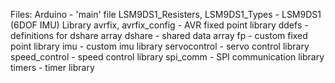 Files:
Arduino - 'main' file
LSM9DS1_Resisters, LSM9DS1_Types - LSM9DS1 (6DOF IMU) Library
avrfix, avrfix_config - AVR fixed point library
ddefs - definitions for dshare array
dshare - shared data array
fp - custom fixed point library
imu - custom imu library
servocontrol - servo control library
speed_control - speed control library
spi_comm - SPI communication library
timers - timer library

